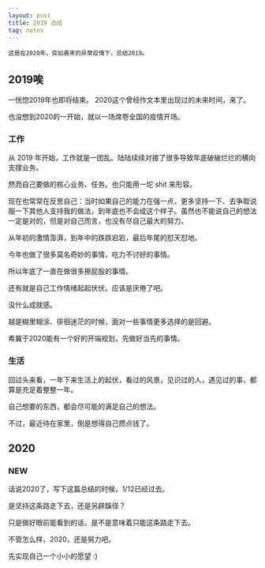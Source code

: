 ```yaml
---
layout: post
title: 2019 总结
tag: notes
---
```


    这是在2020年，突如袭来的异常疫情下，总结2019。

## 2019唉

一恍惚2019年也即将结束。 2020这个曾经作文本里出现过的未来时间，来了。

也没想到2020的一开始，就以一场席卷全国的疫情开场。


### 工作

从 2019 年开始，工作就是一团乱。陆陆续续对接了很多导致年底破破烂烂的横向支撑业务。

然而自己要做的核心业务、任务。也只能用一坨 shit 来形容。

现在也常常在反思自己：当时如果自己的能力在强一点，更多坚持一下、去争取说服一下其他人支持我的做法，到年底也不会成这个样子。虽然也不能说自己的想法一定是对的，但是对自己而言，也没有尽自己最大的努力。

从年初的激情澎湃，到年中的跌跌宕宕，最后年尾的怼天怼地。

今年也做了很多莫名奇妙的事情，吃力不讨好的事情。

所以年底了一直在做很多擦屁股的事情。

还有就是自己工作情绪起起伏伏。应该是厌倦了吧。

没什么成就感。

越是糊里糊涂、徘徊迷茫的时候，面对一些事情更多选择的是回避。

希冀于2020能有一个好的开端规划，先做好当先的事情。


### 生活

回过头来看，一年下来生活上的起伏，看过的风景，见识过的人，遇见过的事，都算是充足着整整一年。

自己想要的东西，都会尽可能的满足自己的想法。

不过，最近待在家里，倒是想得自己攒点钱了。


## 2020

### NEW

话说2020了，写下这篇总结的时候，1/12已经过去。

是坚持这条路走下去，还是另辟蹊径？

只是做好眼前能看到的话，是不是意味着只能这条路走下去。

不管怎么样，2020，还是努力吧。

先实现自己一个小小的愿望 :)
